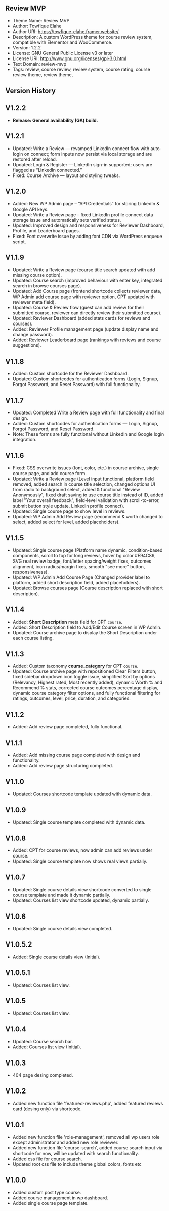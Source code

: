 ## Review MVP

- Theme Name: Review MVP
- Author: Towfique Elahe
- Author URI: https://towfique-elahe.framer.website/
- Description: A custom WordPress theme for course review system, compatible with Elementor and WooCommerce.
- Version: 1.2.2
- License: GNU General Public License v3 or later
- License URI: http://www.gnu.org/licenses/gpl-3.0.html
- Text Domain: review-mvp
- Tags: review, course review, review system, course rating, course review theme, review theme,

## Version History

## V1.2.2

- **Release: General availability (GA) build.**

## V1.2.1

- Updated: Write a Review — revamped LinkedIn connect flow with auto-login on connect; form inputs now persist via local storage and are restored after reload.
- Updated: Login & Register — LinkedIn sign-in supported; users are flagged as “LinkedIn connected.”
- Fixed: Course Archive — layout and styling tweaks.

## V1.2.0

- Added: New WP Admin page – “API Credentials” for storing LinkedIn & Google API keys.
- Updated: Write a Review page – fixed LinkedIn profile connect data storage issue and automatically sets verified status.
- Updated: Improved design and responsiveness for Reviewer Dashboard, Profile, and Leaderboard pages.
- Fixed: Font overwrite issue by adding font CDN via WordPress enqueue script.

## V1.1.9

- Updated: Write a Review page (course title search updated with add missing course option).
- Updated: Course search (improved behaviour with enter key, integrated search in browse courses page).
- Updated: Add Course page (frontend shortcode collects reviewer data, WP Admin add course page with reviewer option, CPT updated with reviewer meta field).
- Updated: Course & Review flow (guest can add review for their submitted course, reviewer can directly review their submitted course).
- Updated: Reviewer Dashboard (added stats cards for reviews and courses).
- Added: Reviewer Profile management page (update display name and change password).
- Added: Reviewer Leaderboard page (rankings with reviews and course suggestions).

## V1.1.8

- Added: Custom shortcode for the Reviewer Dashboard.
- Updated: Custom shortcodes for authentication forms (Login, Signup, Forgot Password, and Reset Password) with full functionality.

## V1.1.7

- Updated: Completed Write a Review page with full functionality and final design.
- Added: Custom shortcodes for authentication forms — Login, Signup, Forgot Password, and Reset Password.
- Note: These forms are fully functional without LinkedIn and Google login integration.

## V1.1.6

- Fixed: CSS overwrite issues (font, color, etc.) in course archive, single course page, and add course form.
- Updated: Write a Review page (Level input functional, platform field removed, added search in course title selection, changed options UI from radio to background select, added & functional "Review Anonymously", fixed draft saving to use course title instead of ID, added label "Your overall feedback", field-level validation with scroll-to-error, submit button style update, LinkedIn profile connect).
- Updated: Single course page to show level in reviews.
- Updated: WP Admin Add Review page (recommend & worth changed to select, added select for level, added placeholders).

## V1.1.5

- Updated: Single course page (Platform name dynamic, condition-based components, scroll to top for long reviews, hover bg color #E94C89, SVG real review badge, font/letter spacing/weight fixes, outcomes alignment, icon radius/margin fixes, smooth "see more" button, responsiveness).
- Updated: WP Admin Add Course Page (Changed provider label to platform, added short description field, added placeholders).
- Updated: Browse courses page (Course description replaced with short description).

## V1.1.4

- Added: **Short Description** meta field for CPT `course`.
- Added: Short Description field to Add/Edit Course screen in WP Admin.
- Updated: Course archive page to display the Short Description under each course listing.

## V1.1.3

- Added: Custom taxonomy **course_category** for CPT `course`.
- Updated: Course archive page with repositioned Clear Filters button, fixed sidebar dropdown icon toggle issue, simplified Sort by options (Relevancy, Highest rated, Most recently added), dynamic Worth % and Recommend % stats, corrected course outcomes percentage display, dynamic course category filter options, and fully functional filtering for ratings, outcomes, level, price, duration, and categories.

## V1.1.2

- Added: Add review page completed, fully functional.

## V1.1.1

- Added: Add missing course page completed with design and functionality.
- Added: Add review page structuring completed.

## V1.1.0

- Updated: Courses shortcode template updated with dynamic data.

## V1.0.9

- Updated: Single course template completed with dynamic data.

## V1.0.8

- Added: CPT for course reviews, now admin can add reviews under course.
- Updated: Single course template now shows real views partially.

## V1.0.7

- Updated: Single course details view shortcode converted to single course template and made it dynamic partially.
- Updated: Courses list view shortcode updated, dynamic partially.

## V1.0.6

- Updated: Single course details view completed.

## V1.0.5.2

- Added: Single course details view (Initial).

## V1.0.5.1

- Updated: Courses list view.

## V1.0.5

- Updated: Courses list view.

## V1.0.4

- Updated: Course search bar.
- Added: Courses list view (Initial).

## V1.0.3

- 404 page desing completed.

## V1.0.2

- Added new function file 'featured-reviews.php', added featured reviews card (desing only) via shortcode.

## V1.0.1

- Added new function file 'role-management', removed all wp users role except administrator and added new role reviewer.
- Added new function file 'course-search', added course search input via shortcode for now, will be updated with search functionality.
- Added css file for course search.
- Updated root css file to include theme global colors, fonts etc

## V1.0.0

- Added custom post type course.
- Added course management in wp dashboard.
- Added single course page template.

